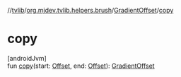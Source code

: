 //[tvlib](../../../index.md)/[org.mjdev.tvlib.helpers.brush](../index.md)/[GradientOffset](index.md)/[copy](copy.md)

# copy

[androidJvm]\
fun [copy](copy.md)(start: [Offset](https://developer.android.com/reference/kotlin/androidx/compose/ui/geometry/Offset.html), end: [Offset](https://developer.android.com/reference/kotlin/androidx/compose/ui/geometry/Offset.html)): [GradientOffset](index.md)
